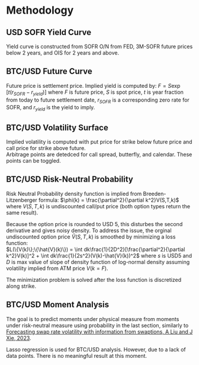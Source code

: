 # Methodology

## USD SOFR Yield Curve
Yield curve is constructed from SOFR O/N from FED, 3M-SOFR future prices below 2 years, and OIS for 2 years and above. 

## BTC/USD Future Curve
Future price is settlement price. Implied yield is computed by: 
$F = S \exp[t(r_{SOFR}-r_{yield})]$
where $F$ is future price, $S$ is spot price, $t$ is year fraction from today to future settlement date, $r_{SOFR}$ is a corresponding zero rate for SOFR, and $r_{yield}$ is the yield to imply.

## BTC/USD Volatility Surface
Implied volatility is computed with put price for strike below future price and call price for strike above future.  
Arbitrage points are detedced for call spread, butterfly, and calendar. These points can be toggled.

## BTC/USD Risk-Neutral Probability
Risk Neutral Probability density function is implied from Breeden-Litzenberger formula:
$\phi(k) = \frac{\partial^2}{\partial k^2}V(S,T,k)$
where $V(S,T,k)$ is undiscounted call/put price (both option types return the same result).  

Because the option price is rounded to USD 5, this disturbes the second derivative and gives noisy density.
To address the issue, the orginal undiscounted option price $\hat{V}(S,T,k)$ is smoothed by minimizing a loss function:  
$L(\{V(k)\};\{\hat{V}(k)\}) = \int dk\frac{1}{2D^2}[\frac{\partial^2}{\partial k^2}V(k)]^2 + \int dk\frac{1}{2s^2}(V(k)-\hat{V}(k))^2$
where $s$ is USD5 and $D$ is max value of slope of density function of log-normal density assuming volatility implied from ATM price $V(k=F)$.

The minimization problem is solved after the loss function is discretized along strike.  

## BTC/USD Moment Analysis
The goal is to predict moments under physical measure from moments under risk-neutral measure using probability in the last section, similarly to [Forecasting swap rate volatility with information from swaptions, A Liu and J Xie, 2023](https://www.bis.org/publ/work1068.pdf).  

Lasso regression is used for BTC/USD analysis. However, due to a lack of data points. There is no meaningful result at this moment.  
